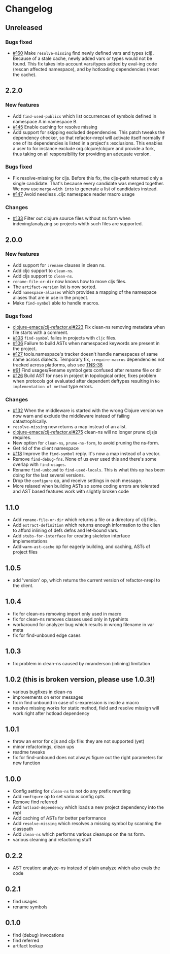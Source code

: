 # Changelog

## Unreleased

### Bugs fixed

* [#160](https://github.com/clojure-emacs/refactor-nrepl/issues/160) Make `resolve-missing` find newly defined vars and types (clj). Because of a stale cache, newly added vars or types would not be found. This fix takes into account vars/types added by eval-ing code (rescan affected namespace), and by hotloading dependencies (reset the cache).

## 2.2.0

### New features

* Add `find-used-publics` which list occurrences of symbols defined in namespace A in namespace B.
* [#145](https://github.com/clojure-emacs/refactor-nrepl/issues/145) Enable caching for resolve missing
* Add support for skipping excluded dependencies. This patch tweaks the dependency checker, so that refactor-nrepl will activate itself normally if one of its dependencies is listed in a project's :exclusions. This enables a user to for instance exclude org.clojure/clojure and provide a fork, thus taking on all responsibility for providing an adequate version.


### Bugs fixed

* Fix resolve-missing for cljs. Before this fix, the cljs-path returned only a single candidate. That's because every candidate was merged together. We now use `merge-with into` to generate a list of candidates instead.
* [#147](https://github.com/clojure-emacs/refactor-nrepl/issues/147) Avoid needless .cljc namespace reader macro usage

### Changes

* [#133](https://github.com/clojure-emacs/refactor-nrepl/issues/133) Filter out clojure source files without ns form when indexing/analyzing so projects whith such files are supported.


## 2.0.0

### New features

* Add support for `:rename` clauses in clean ns.
* Add cljc support to `clean-ns`.
* Add cljs support to `clean-ns`.
* `rename-file-or-dir` now knows how to move cljs files.
* The `artifact-version` list is now sorted.
* Add `namespace-aliases` which provides a mapping of the namespace aliases that are in use in the project.
* Make `find-symbol` able to handle macros.

### Bugs fixed

* [clojure-emacs/clj-refactor.el#223](https://github.com/clojure-emacs/clj-refactor.el/issues/223) Fix clean-ns removing metadata when file starts with a comment.
* [#103](https://github.com/clojure-emacs/refactor-nrepl/issues/108) `find-symbol` failes in projects with `cljc` files.
* [#106](https://github.com/clojure-emacs/refactor-nrepl/issues/106) Failure to build ASTs when namespaced keywords are present in the project.
* [#127](https://github.com/clojure-emacs/refactor-nrepl/issues/127) tools.namespace's tracker doesn't handle namespaces of same name across dialects. Temporary fix, `:require-macros` dependencies not tracked across platforms, also see [TNS-38](http://dev.clojure.org/jira/browse/TNS-38)
* [#91](https://github.com/clojure-emacs/refactor-nrepl/issues/91) Find usages/Rename symbol gets confused after rename file or dir
* [#126](https://github.com/clojure-emacs/refactor-nrepl/issues/126) Build AST for nses in project in topological order, fixes problem when protocols got evaluated after dependent deftypes resulting in `No implementation of method` type errors.

### Changes

* [#132](https://github.com/clojure-emacs/refactor-nrepl/issues/132)
When the middleware is started with the wrong Clojure version we now
warn and exclude the middleware instead of failing catastrophically.
* `resolve-missing` now returns a map instead of an alist.
* [clojure-emacs/clj-refactor.el#275](https://github.com/clojure-emacs/clj-refactor.el/issues/275) clean-ns will no longer prune cljsjs requires.
* New option for `clean-ns`, `prune-ns-form`, to avoid pruning the ns-form.
* Get rid of the client namespace
* [#118](https://github.com/clojure-emacs/refactor-nrepl/issues/118) Improve the `find-symbol` reply.  It's now a map instead of a vector.
* Remove `find-debug-fns`.  None of us ever used this and there's some
  overlap with `find-usages`.
* Rename `find-unbound` to `find-used-locals`.  This is what this op has been doing for the last several versions.
* Drop the `configure` op, and receive settings in each message.
* More relaxed when building ASTs so some coding errors are tolerated and AST based features work with slightly broken code

## 1.1.0

* Add `rename-file-or-dir` which returns a file or a directory of clj files.
* Add `extract-definition` which returns enough information to the clien to afford inlining of defs defns and let-bound vars.
* Add `stubs-for-interface` for creating skeleton interface implementations
* Add `warm-ast-cache` op for eagerly building, and caching, ASTs of project files

## 1.0.5

* add 'version' op, which returns the current version of refactor-nrepl to the client.

## 1.0.4

* fix for clean-ns removing import only used in macro
* fix for clean-ns removes classes used only in typehints
* workaround for analyzer bug which results in wrong filename in var meta
* fix for find-unbound edge cases

## 1.0.3

* fix problem in clean-ns caused by mranderson (inlining) limitation

## 1.0.2 (this is broken version, please use 1.0.3!)

* various bugfixes in clean-ns
* improvements on error messages
* fix in find unbound in case of s-expression is inside a macro
* resolve missing works for static method, field and resolve missign will work right after hotload dependency

## 1.0.1

* throw an error for cljs and cljx file: they are not supported (yet)
* minor refactorings, clean ups
* readme tweaks
* fix for find-unbound does not always figure out the right parameters for new function

## 1.0.0

* Config setting for `clean-ns` to not do any prefix rewriting
* Add `configure` op to set various config opts.
* Remove find referred
* Add `hotload-dependency` which loads a new project dependency into the repl
* Add caching of ASTs for better performance
* Add `resolve-missing` which resolves a missing symbol by scanning the classpath
* Add `clean-ns` which performs various cleanups on the ns form.
* various cleaning and refactoring stuff

## 0.2.2

* AST creation: analyze-ns instead of plain analyze which also evals the code

## 0.2.1

* find usages
* rename symbols

## 0.1.0

* find (debug) invocations
* find referred
* artifact lookup
